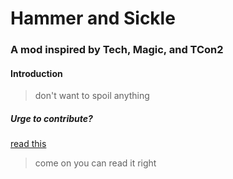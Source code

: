 # Hammer and Sickle
### A mod inspired by Tech, Magic, and TCon2
#### Introduction
>don't want to spoil anything
##### Urge to contribute?
[read this](CONTRIBUTING.md)
>come on you can read it right
